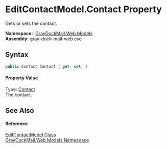 EditContactModel.Contact Property
=================================
Gets or sets the contact.

  **Namespace:**  [GrayDuckMail.Web.Models][1]  
  **Assembly:** gray-duck-mail-web.exe

Syntax
------

```csharp
public Contact Contact { get; set; }
```

#### Property Value
Type: [Contact][2]  
 The contact. 

See Also
--------

#### Reference
[EditContactModel Class][3]  
[GrayDuckMail.Web.Models Namespace][1]  

[1]: ../README.md
[2]: ../../GrayDuckMail.Common.Database/Contact/README.md
[3]: README.md